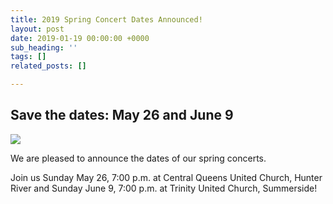 ```yaml
---
title: 2019 Spring Concert Dates Announced!
layout: post
date: 2019-01-19 00:00:00 +0000
sub_heading: ''
tags: []
related_posts: []

---
```

## Save the dates: May 26 and June 9

![](/images/performancesbanner1.jpg)

We are pleased to announce the dates of our spring concerts.

Join us Sunday May 26, 7:00 p.m. at Central Queens United Church, Hunter River and Sunday June 9, 7:00 p.m. at Trinity United Church, Summerside!